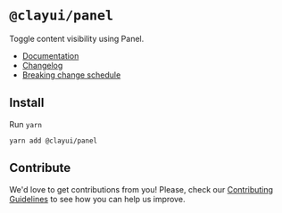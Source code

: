 # `@clayui/panel`

Toggle content visibility using Panel.

-   [Documentation](https://clayui.com/docs/components/panel.html)
-   [Changelog](./CHANGELOG.md)
-   [Breaking change schedule](./BREAKING.md)

## Install

Run `yarn`

```shell
yarn add @clayui/panel
```

## Contribute

We'd love to get contributions from you! Please, check our [Contributing Guidelines](https://github.com/liferay/clay/blob/master/CONTRIBUTING.md) to see how you can help us improve.
